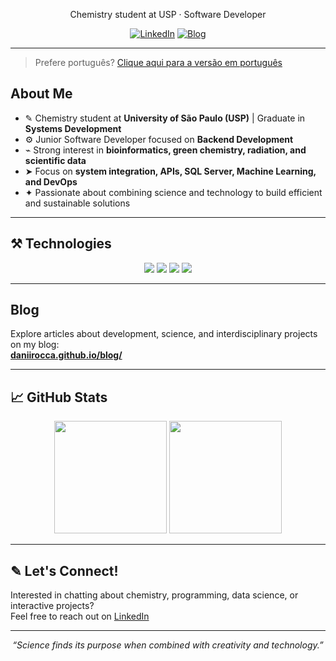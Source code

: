<p align="center">
   Chemistry student at USP · Software Developer
</p>

<p align="center">
  <a href="https://www.linkedin.com/in/daniirocca/">
    <img src="https://img.shields.io/badge/LinkedIn-daniirocca-505050?style=flat&logo=linkedin&logoColor=white" alt="LinkedIn"></a>
  <a href="https://daniirocca.github.io/blog/">
    <img src="https://img.shields.io/badge/Blog-Visit-444444?style=flat&logo=githubpages&logoColor=white" alt="Blog"></a>
</p>

---
>  Prefere português? [Clique aqui para a versão em português](./README.md)

## About Me

- ✎ Chemistry student at **University of São Paulo (USP)** | Graduate in **Systems Development**
- ⚙️ Junior Software Developer focused on **Backend Development**
- ⌁ Strong interest in **bioinformatics, green chemistry, radiation, and scientific data**
- ➤ Focus on **system integration, APIs, SQL Server, Machine Learning, and DevOps**
- ✦ Passionate about combining science and technology to build efficient and sustainable solutions

---

## ⚒ Technologies

<p align="center">
  <img src="https://img.shields.io/badge/HTML-e44d26?style=flat&logo=html5&logoColor=white"/>
  <img src="https://img.shields.io/badge/CSS-563d7c?style=flat&logo=css3&logoColor=white"/>
  <img src="https://img.shields.io/badge/JavaScript-f0db4f?style=flat&logo=javascript&logoColor=black"/>
  <img src="https://img.shields.io/badge/CSharp-178600?style=flat&logo=c-sharp&logoColor=white"/>
</p>

---

## Blog

Explore articles about development, science, and interdisciplinary projects on my blog:  
[**daniirocca.github.io/blog/**](https://daniirocca.github.io/blog/)

---

## 📈 GitHub Stats

<p align="center">
  <img src="https://github-readme-stats.vercel.app/api?username=daniirocca&show_icons=true&theme=radical" height="180"/>
  <img src="https://github-readme-stats.vercel.app/api/top-langs/?username=daniirocca&layout=compact&theme=radical" height="180"/>
</p>

---

## ✎ Let's Connect!

Interested in chatting about chemistry, programming, data science, or interactive projects?  
Feel free to reach out on [LinkedIn](https://www.linkedin.com/in/daniirocca/)

---

<p align="center"><i>“Science finds its purpose when combined with creativity and technology.”</i></p>
